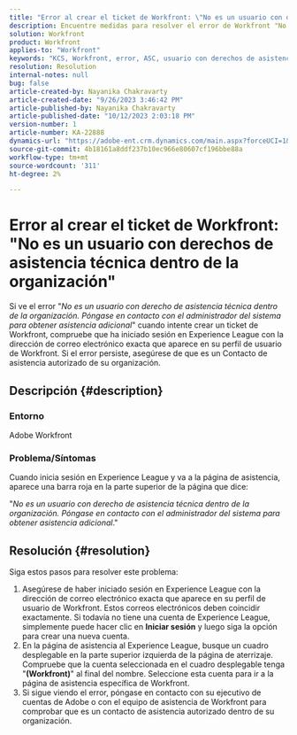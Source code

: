 ```yaml
---
title: "Error al crear el ticket de Workfront: \"No es un usuario con derechos de asistencia técnica dentro de la organización\""
description: Encuentre medidas para resolver el error de Workfront "No es un usuario con derecho de asistencia técnica dentro de la organización" al crear un ticket. Confirmar dirección de correo electrónico.
solution: Workfront
product: Workfront
applies-to: "Workfront"
keywords: "KCS, Workfront, error, ASC, usuario con derechos de asistencia técnica, Contacto de asistencia autorizado"
resolution: Resolution
internal-notes: null
bug: false
article-created-by: Nayanika Chakravarty
article-created-date: "9/26/2023 3:46:42 PM"
article-published-by: Nayanika Chakravarty
article-published-date: "10/12/2023 2:03:18 PM"
version-number: 1
article-number: KA-22888
dynamics-url: "https://adobe-ent.crm.dynamics.com/main.aspx?forceUCI=1&pagetype=entityrecord&etn=knowledgearticle&id=3170cadd-835c-ee11-be6f-6045bd006149"
source-git-commit: 4b18161a8ddf237b10ec966e80607cf196bbe88a
workflow-type: tm+mt
source-wordcount: '311'
ht-degree: 2%

---
```


# Error al crear el ticket de Workfront: &quot;No es un usuario con derechos de asistencia técnica dentro de la organización&quot;


Si ve el error &quot;*No es un usuario con derecho de asistencia técnica dentro de la organización. Póngase en contacto con el administrador del sistema para obtener asistencia adicional*&quot; cuando intente crear un ticket de Workfront, compruebe que ha iniciado sesión en Experience League con la dirección de correo electrónico exacta que aparece en su perfil de usuario de Workfront. Si el error persiste, asegúrese de que es un Contacto de asistencia autorizado de su organización.

## Descripción {#description}


### Entorno

Adobe Workfront

### Problema/Síntomas

Cuando inicia sesión en Experience League y va a la página de asistencia, aparece una barra roja en la parte superior de la página que dice:

&quot;*No es un usuario con derecho de asistencia técnica dentro de la organización. Póngase en contacto con el administrador del sistema para obtener asistencia adicional*.&quot;


## Resolución {#resolution}


Siga estos pasos para resolver este problema:

1. Asegúrese de haber iniciado sesión en Experience League con la dirección de correo electrónico exacta que aparece en su perfil de usuario de Workfront. Estos correos electrónicos deben coincidir exactamente.    Si todavía no tiene una cuenta de Experience League, simplemente puede hacer clic en <b>Iniciar sesión</b> y luego siga la opción para crear una nueva cuenta.
2. En la página de asistencia al Experience League, busque un cuadro desplegable en la parte superior izquierda de la página de aterrizaje. Compruebe que la cuenta seleccionada en el cuadro desplegable tenga &quot;<b>(Workfront)</b>&quot; al final del nombre. Seleccione esta cuenta para ir a la página de asistencia específica de Workfront.
3. Si sigue viendo el error, póngase en contacto con su ejecutivo de cuentas de Adobe o con el equipo de asistencia de Workfront para comprobar que es un contacto de asistencia autorizado dentro de su organización.

